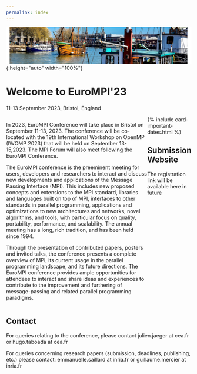 ```yaml
---
permalink: index
---
```


![Banner](/assets/banner-B.png){:height="auto" width="100%"} 
<!-- ![Banner](/assets/banner_hamburg.jpg){:height="auto" width="100%"} -->

<h1>Welcome to EuroMPI'23</h1> 
  <p class="lead">11-13 September 2023, Bristol, England</p>


<div style="display: flex; flex-direction:row;">

  <div id="divtext" class="text-justify conference-text">


  <p>
  In 2023, EuroMPI Conference will take place in Bristol on September 11-13, 2023. The conference will be co-located with the 19th International Workshop on OpenMP (IWOMP 2023) that will be held on September 13-15,2023. The MPI Forum will also meet following the EuroMPI Conference. 
  </p>

  <p>
  The EuroMPI conference is the preeminent meeting for users, developers and researchers to interact and discuss new developments and applications of the Message Passing Interface (MPI). This includes new proposed concepts and extensions to the MPI standard, libraries and languages built on top of MPI, interfaces to other standards in parallel programming, applications and optimizations to new architectures and networks, novel algorithms, and tools, with particular focus on quality, portability, performance, and scalability. The annual meeting has a long, rich tradition, and has been held since 1994.
  </p>

  <p>
  Through the presentation of contributed papers, posters and invited talks, the conference presents a complete overview of MPI, its current usage in the parallel programming landscape, and its future directions. The EuroMPI conference provides ample opportunities for attendees to interact and share ideas and experiences to contribute to the improvement and furthering of message-passing and related parallel programming paradigms.
  </p>

  </div>

  <div id="divcard"> 
  {% include card-important-dates.html %}

  <div class="text-justify conference-text">
  <h2>Submission Website</h2>
  <p>The registration link will be available here in future</p>
  </div>
  </div>

</div>


<div class="text-justify conference-text">

<h2>Contact</h2>

<p>For queries relating to the conference, please contact julien.jaeger at cea.fr or hugo.taboada at cea.fr</p>

<p>For queries concerning research papers (submission, deadlines, publishing, etc.) please contact: emmanuelle.saillard at inria.fr or guillaume.mercier at inria.fr</p>

</div>
